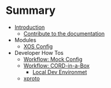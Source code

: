 # Summary

* [Introduction](README.md)
    * [Contribute to the documentation](contribute_docs.md)
* Modules
    * [XOS Config](modules/xosconfig.md)
* Developer How Tos
    * [Workflow: Mock Config](dev/workflow_mock.md)
    * [Workflow: CORD-in-a-Box](dev/workflow_ciab.md)
        * [Local Dev Environmet](dev/local_env.md)
    * [xproto](dev/xproto.md)

